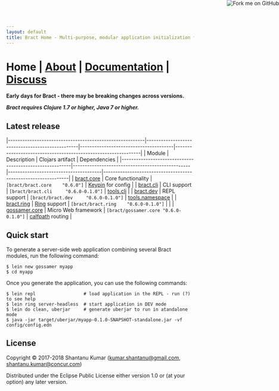 ```yaml
---
layout: default
title: Bract Home - Multi-purpose, modular application initialization framework for Clojure
---
```

# Home | [About](/about.html) | [Documentation](/documentation.html) | [Discuss](/discuss.html)


**Early days for Bract - there may be breaking changes across versions.**

_**Bract requires Clojure 1.7 or higher, Java 7 or higher.**_


## Latest release

|---------------------------------------------------------|-------------------------------------------------|---------------------------------------|---------------------------------------------------------------|
| Module                                                  | Description                                     | Clojars artifact                      | Dependencies                                                  |
|---------------------------------------------------------|-------------------------------------------------|---------------------------------------|---------------------------------------------------------------|
| [bract.core](https://github.com/bract/bract.core)       | Core functionality                              | `[bract/bract.core    "0.6.0"]`       | [Keypin](https://github.com/kumarshantanu/keypin) for config  |
| [bract.cli](https://github.com/bract/bract.cli)         | CLI support                                     | `[bract/bract.cli     "0.6.0-0.1.0"]` | [tools.cli](https://github.com/clojure/tools.cli)             |
| [bract.dev](https://github.com/bract/bract.dev)         | REPL support                                    | `[bract/bract.dev     "0.6.0-0.1.0"]` | [tools.namespace](https://github.com/clojure/tools.namespace) |
| [bract.ring](https://github.com/bract/bract.ring)       | [Ring](https://github.com/ring-clojure) support | `[bract/bract.ring    "0.6.0-0.1.0"]` |                                                               |
| [gossamer.core](https://github.com/bract/gossamer.core) | Micro Web framework                             | `[bract/gossamer.core "0.6.0-0.1.0"]` | [calfpath](https://github.com/kumarshantanu/calfpath) routing |


## Quick start

To generate a server-side web application combining several Bract modules, run the following command:

```shell
$ lein new gossamer myapp
$ cd myapp
```

Once you generate the application, you can use the following commands:

```shell
$ lein repl                  # load application in the REPL - run (?) to see help
$ lein ring server-headless  # start application in DEV mode
$ lein do clean, uberjar     # generate uberjar to run in atandalone mode
$ java -jar target/uberjar/myapp-0.1.0-SNAPSHOT-standalone.jar -vf config/config.edn
```


## License

Copyright © 2017-2018 Shantanu Kumar (kumar.shantanu@gmail.com, shantanu.kumar@concur.com)

Distributed under the Eclipse Public License either version 1.0 or (at
your option) any later version.

<a href='https://github.com/bract'><img style='position: absolute; top: 0; right: 0; border: 0;' src='https://camo.githubusercontent.com/652c5b9acfaddf3a9c326fa6bde407b87f7be0f4/68747470733a2f2f73332e616d617a6f6e6177732e636f6d2f6769746875622f726962626f6e732f666f726b6d655f72696768745f6f72616e67655f6666373630302e706e67' alt='Fork me on GitHub' data-canonical-src='https://s3.amazonaws.com/github/ribbons/forkme_right_orange_ff7600.png'></a>
